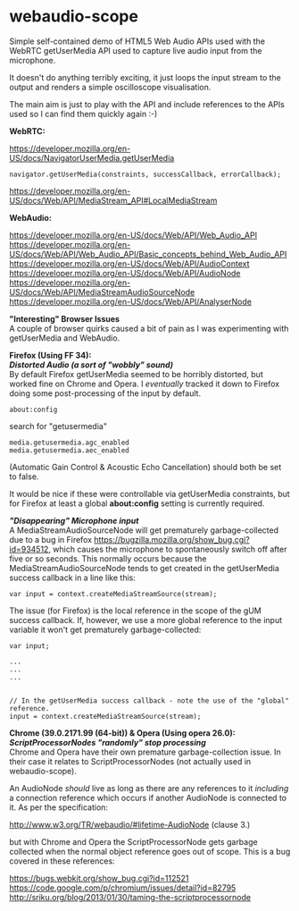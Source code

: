 # webaudio-scope
Simple self-contained demo of HTML5 Web Audio APIs used with the WebRTC getUserMedia API
used to capture live audio input from the microphone.

It doesn't do anything terribly exciting, it just loops the input stream to the
output and renders a simple oscilloscope visualisation.

The main aim is just to play with the API and include references to the APIs used
so I can find them quickly again :-)

**WebRTC:**

https://developer.mozilla.org/en-US/docs/NavigatorUserMedia.getUserMedia
````
navigator.getUserMedia(constraints, successCallback, errorCallback);
````
https://developer.mozilla.org/en-US/docs/Web/API/MediaStream_API#LocalMediaStream

**WebAudio:**

https://developer.mozilla.org/en-US/docs/Web/API/Web_Audio_API  
https://developer.mozilla.org/en-US/docs/Web/API/Web_Audio_API/Basic_concepts_behind_Web_Audio_API  
https://developer.mozilla.org/en-US/docs/Web/API/AudioContext  
https://developer.mozilla.org/en-US/docs/Web/API/AudioNode  
https://developer.mozilla.org/en-US/docs/Web/API/MediaStreamAudioSourceNode  
https://developer.mozilla.org/en-US/docs/Web/API/AnalyserNode  

**"Interesting" Browser Issues**  
A couple of browser quirks caused a bit of pain as I was experimenting with getUserMedia and WebAudio.

**Firefox (Using FF 34):**  
**_Distorted Audio (a sort of "wobbly" sound)_**  
By default Firefox getUserMedia seemed to be horribly distorted, but worked
fine on Chrome and Opera. I *eventually* tracked it down to Firefox doing some
post-processing of the input by default.

````
about:config
````

search for "getusermedia"

````
media.getusermedia.agc_enabled
media.getusermedia.aec_enabled
````

(Automatic Gain Control & Acoustic Echo Cancellation) should both be set to false.

It would be nice if these were controllable via getUserMedia constraints, but for
Firefox at least a global **about:config** setting is currently required.

**_"Disappearing" Microphone input_**  
A MediaStreamAudioSourceNode will get prematurely garbage-collected due to a bug in Firefox
 https://bugzilla.mozilla.org/show_bug.cgi?id=934512, which causes the microphone
to spontaneously switch off after five or so seconds. This normally occurs because
the MediaStreamAudioSourceNode tends to get created in the getUserMedia success
callback in a line like this:

````
var input = context.createMediaStreamSource(stream);
````

The issue (for Firefox) is the local reference in the scope of the gUM success
callback. If, however, we use a more global reference to the input variable it
won't get prematurely garbage-collected:

````
var input;

...
...
...


// In the getUserMedia success callback - note the use of the "global" reference.
input = context.createMediaStreamSource(stream);
````

**Chrome (39.0.2171.99 (64-bit)) & Opera (Using opera 26.0):**  
**_ScriptProcessorNodes "randomly" stop processing_**  
Chrome and Opera have their own premature garbage-collection issue. In their
case it relates to ScriptProcessorNodes (not actually used in webaudio-scope).

An AudioNode *should* live as long as there are any references to it *including*
a connection reference which occurs if another AudioNode is connected to it. As
per the specification:

http://www.w3.org/TR/webaudio/#lifetime-AudioNode (clause 3.)

but with Chrome and Opera the ScriptProcessorNode gets garbage collected when the
normal object reference goes out of scope. This is a bug covered in these references:

https://bugs.webkit.org/show_bug.cgi?id=112521  
https://code.google.com/p/chromium/issues/detail?id=82795  
http://sriku.org/blog/2013/01/30/taming-the-scriptprocessornode

